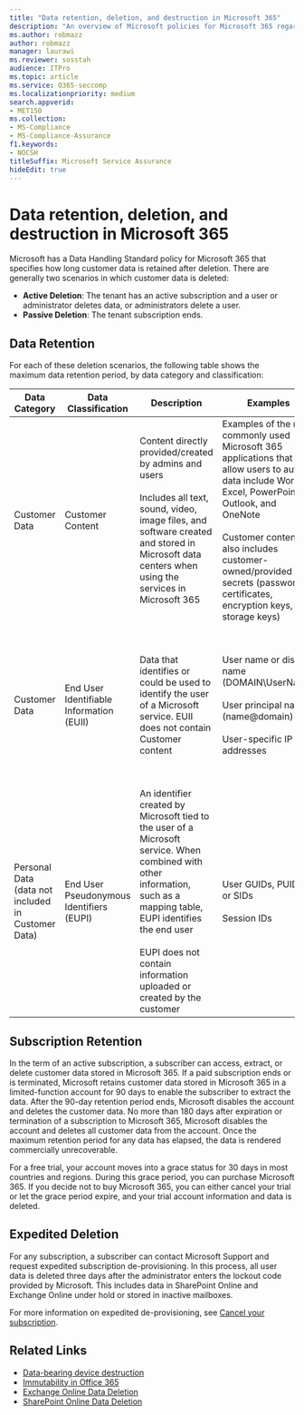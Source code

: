 ```yaml
---
title: "Data retention, deletion, and destruction in Microsoft 365"
description: "An overview of Microsoft policies for Microsoft 365 regarding data retention, deletion, and destruction."
ms.author: robmazz
author: robmazz
manager: laurawi
ms.reviewer: sosstah
audience: ITPro
ms.topic: article
ms.service: O365-seccomp
ms.localizationpriority: medium
search.appverid:
- MET150
ms.collection:
- MS-Compliance
- MS-Compliance-Assurance
f1.keywords:
- NOCSH
titleSuffix: Microsoft Service Assurance
hideEdit: true
---
```


# Data retention, deletion, and destruction in Microsoft 365

Microsoft has a Data Handling Standard policy for Microsoft 365 that specifies how long customer data is retained after deletion. There are generally two scenarios in which customer data is deleted:

- **Active Deletion**: The tenant has an active subscription and a user or administrator deletes data, or administrators delete a user.
- **Passive Deletion**: The tenant subscription ends.

## Data Retention

For each of these deletion scenarios, the following table shows the maximum data retention period, by data category and classification:

| Data Category | Data Classification | Description | Examples | Retention Period |
|-----------------|-----------------|-----------------|----------------------------------|-------------------------------|
| Customer Data | Customer Content| Content directly provided/created by admins and users <br><br> Includes all text, sound, video, image files, and software created and stored in Microsoft data centers when using the services in Microsoft 365 | Examples of the most commonly used Microsoft 365 applications that allow users to author data include Word, Excel, PowerPoint, Outlook, and OneNote <br><br> Customer content also includes customer-owned/provided secrets (passwords, certificates, encryption keys, storage keys) | **Active Deletion Scenario:** at most 30 days <br><br> **Passive Deletion Scenario:** at most 180 days |
| Customer Data | End User Identifiable Information (EUII) | Data that identifies or could be used to identify the user of a Microsoft service. EUII does not contain Customer content | User name or display name (DOMAIN\UserName) <br><br> User principal name (name@domain) <br><br>  User-specific IP addresses | **Active Deletion Scenario:** at most 180 days (only a tenant administrator action) <br><br> **Passive Deletion Scenario:** at most 180 days |
| Personal Data <br> (data not included in Customer Data) | End User Pseudonymous Identifiers (EUPI) | An identifier created by Microsoft tied to the user of a Microsoft service. When combined with other information, such as a mapping table, EUPI identifies the end user <br><br> EUPI does not contain information uploaded or created by the customer | User GUIDs, PUIDs, or SIDs <br><br> Session IDs | **Active Deletion Scenario:** at most 30 days <br><br> **Passive Deletion Scenario:** at most 180 days |

## Subscription Retention

In the term of an active subscription, a subscriber can access, extract, or delete customer data stored in Microsoft 365. If a paid subscription ends or is terminated, Microsoft retains customer data stored in Microsoft 365 in a limited-function account for 90 days to enable the subscriber to extract the data. After the 90-day retention period ends, Microsoft disables the account and deletes the customer data. No more than 180 days after expiration or termination of a subscription to Microsoft 365, Microsoft disables the account and deletes all customer data from the account. Once the maximum retention period for any data has elapsed, the data is rendered commercially unrecoverable.

For a free trial, your account moves into a grace status for 30 days in most countries and regions. During this grace period, you can purchase Microsoft 365. If you decide not to buy Microsoft 365, you can either cancel your trial or let the grace period expire, and your trial account information and data is deleted.

## Expedited Deletion

For any subscription, a subscriber can contact Microsoft Support and request expedited subscription de-provisioning. In this process, all user data is deleted three days after the administrator enters the lockout code provided by Microsoft. This includes data in SharePoint Online and Exchange Online under hold or stored in inactive mailboxes.

For more information on expedited de-provisioning, see [Cancel your subscription](/microsoft-365/commerce/subscriptions/cancel-your-subscription).

## Related Links

- [Data-bearing device destruction](assurance-data-bearing-device-destruction.md)
- [Immutability in Office 365](assurance-data-immutability.md)
- [Exchange Online Data Deletion](assurance-exchange-online-data-deletion.md)
- [SharePoint Online Data Deletion](assurance-sharepoint-online-data-deletion.md)

